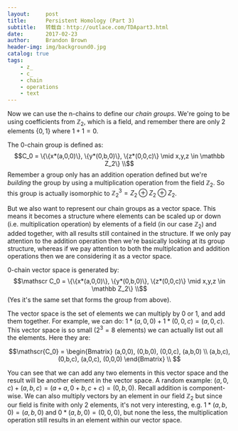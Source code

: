 ```yaml
---
layout:     post
title:      Persistent Homology (Part 3)
subtitle:   转载自：http://outlace.com/TDApart3.html
date:       2017-02-23
author:     Brandon Brown
header-img: img/background0.jpg
catalog: true
tags:
    - z_
    - c_
    - chain
    - operations
    - text
---
```


Now we can use the n-chains to define our *chain groups*. We're going to be using coefficients from $\mathbb Z_2$, which is a field, and remember there are only 2 elements $\{0,1\}$ where $1+1=0$.

The 0-chain group is defined as: 
$$C_0 = \{\{x*(a,0,0)\}, \{y*(0,b,0)\}, \{z*(0,0,c)\} \mid x,y,z \in \mathbb Z_2\} \\$$ 
Remember a group only has an addition operation defined but we're *building* the group by using a multiplication operation from the field $\mathbb Z_2$. So this group is actually isomorphic to $\mathbb Z_{2}^{3} = Z_{2} \oplus Z_{2} \oplus Z_{2}$.

But we also want to represent our chain groups as a vector space. This means it becomes a structure where elements can be scaled up or down (i.e. multiplication operation) by elements of a field (in our case $\mathbb Z_2$) and added together, with all results still contained in the structure. If we only pay attention to the addition operation then we're basically looking at its group structure, whereas if we pay attention to both the multiplcation and addition operations then we are considering it as a vector space.

0-chain vector space is generated by: 
$$\mathscr C_0 = \{\{x*(a,0,0)\}, \{y*(0,b,0)\}, \{z*(0,0,c)\} \mid x,y,z \in \mathbb Z_2\} \\$$
(Yes it's the same set that forms the group from above).

The vector space is the set of elements we can multiply by 0 or 1, and add them together. For example, we can do: $1*(a,0,0) + 1*(0,0,c) = (a,0,c)$. This vector space is so small $(2^3=8\ \text{elements})$ we can actually list out all the elements. Here they are:

$$\mathscr{C_0} = \begin{Bmatrix} (a,0,0), (0,b,0), (0,0,c), (a,b,0) \\
 (a,b,c), (0,b,c), (a,0,c), (0,0,0) \end{Bmatrix} \\ $$

You can see that we can add any two elements in this vector space and the result will be another element in the vector space. A random example: $(a,0,c) + (a,b,c) = (a+a,0+b,c+c) = (0,b,0)$. Recall addition is component-wise. We can also multiply vectors by an element in our field $\mathbb Z_2$ but since our field is finite with only 2 elements, it's not very interesting, e.g. $1*(a,b,0) = (a,b,0)$ and $0*(a,b,0) = (0,0,0)$, but none the less, the multiplication operation still results in an element within our vector space.

